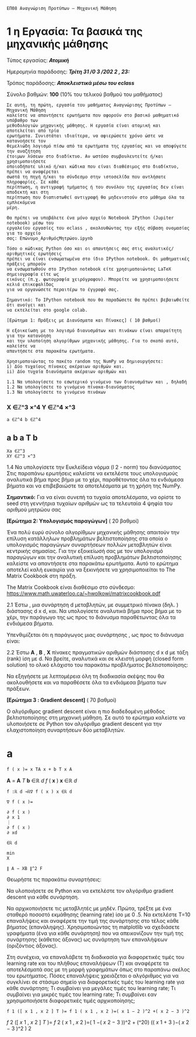 ```
ΕΠ08 Αναγνώριση Προτύπων – Μηχανική Μάθηση
```
# 1 η Εργασία: Τα βασικά της μηχανικής μάθησης

Τύπος εργασίας: **_Ατομική_**

Ημερομηνία παράδοσης: **_Τρίτη 31 /0 3 /202 2 , 23:_**

Τρόπος παράδοσης: **_Αποκλειστικά μέσω του eclass_**

Σύνολο βαθμών: **100** (10% του τελικού βαθμού του μαθήματος)

```
Σε αυτή, τη πρώτη, εργασία του μαθήματος Αναγνώρισης Προτύπων – Μηχανική Μάθηση
καλείστε να απαντήσετε ερωτήματα που αφορούν στο βασικό μαθηματικό υπόβαθρο των
μεθοδολογιών μηχανικής μάθησης. Η εργασία είναι ατομική και αποτελείται από τρία
ερωτήματα. Συνιστάται ιδιαίτερα, να αφιερώσετε χρόνο ώστε να κατανοήσετε τον
θεμελιώδη λογισμό πίσω από τα ερωτήματα της εργασίας και να αποφύγετε την αναζήτηση
έτοιμων λύσεων στο διαδίκτυο. Αν ωστόσο συμβουλευτείτε ή/και χρησιμοποιήσετε
οποιοδήποτε υλικό ή/και κώδικα που είναι διαθέσιμος στο διαδίκτυο, πρέπει να αναφέρεται
σωστά τη πηγή ή/και το σύνδεσμο στην ιστοσελίδα που αντλήσατε πληροφορίες. Σε κάθε
περίπτωση, η αντιγραφή τμήματος ή του συνόλου της εργασίας δεν είναι αποδεκτή και στη
περίπτωση που διαπιστωθεί αντιγραφή θα μηδενιστούν στο μάθημα όλα τα εμπλεκόμενα
μέρη.
```
```
Θα πρέπει να υποβάλετε ένα μόνο αρχείο Notebook IPython (Jupiter notebook) μέσω του
εργαλείου εργασίες του eclass , ακολουθώντας την εξής σύβαση ονομασίας για το αρχείο
σας: Επώνυμο_ΑριθμόςΜητρώου.ipynb
```
```
Tόσο ο κώδικας Python όσο και οι απαντήσεις σας στις αναλυτικές/αριθμητικές ερωτήσεις
πρέπει να είναι ενσωματωμένα στο ίδιο IPython notebook. Οι μαθηματικές πράξεις μπορούν
να ενσωματωθούν στο IPython notebook είτε χρησιμοποιώντας LaTeX σημειογραφία είτε ως
εικόνες (π.χ. φωτογραφία χειρόγραφου). Μπορείτε να χρησιμοποιήσετε κελιά επικεφαλίδας
για να οργανώσετε περαιτέρω το έγγραφό σας.
```
```
Σημαντικό: Το IPython notebook που θα παραδώσετε θα πρέπει βεβαιωθείτε ότι ανοίγει και
να εκτελείται στο google colab.
```
```
[Ερώτημα 1: Πράξεις με Διανύσματα και Πίνακες] ( 10 βαθμοί)
```
```
Η εξοικείωση με το λογισμό διανυσμάτων και πινάκων είναι απαραίτητη για την κατανόηση
και την υλοποίηση αλγορίθμων μηχανικής μάθησης. Για το σκοπό αυτό, καλείστε να
απαντήσετε στα παρακάτω ερωτήματα.
```
```
Χρησιμοποιώντας το πακέτο random της NumPy να δημιουργήσετε:
i) Δύο τυχαίους πίνακες ακέραιων αριθμών και.
ii) Δύο τυχαία διανύσματα ακέραιων αριθμών και
```
```
1.1 Να υπολογίσετε το εσωτερικό γινόμενο των διανυσμάτων και , δηλαδή
1.2 Να υπολογίσετε το γινόμενο πίνακα-διανύσματος
1.3 Να υπολογίσετε το γινόμενο πινάκων
```
### X ∈ℤ^3 ×^4 Y ∈ℤ^4 ×^3

```
a ∈ℤ^4 b ∈ℤ^4
```
## a b a T b

```
Xa ∈ℤ^3
XY ∈ℤ^3 ×^3
```

1.4 Να υπολογίσετε την Ευκλείδεια νόρμα (l 2 - norm) του διανύσματος
Στις παραπάνω ερωτήσεις καλείστε να εκτελέστε τους υπολογισμούς αναλυτικά βήμα προς
βήμα με το χέρι, παραθέτοντας όλα τα ενδιάμεσα βήματα και να επιβεβαιώστε τα
αποτελέσματα με τη χρήση της NumPy.

**Σημαντικό:** Για να είναι συνεπή τα τυχαία αποτελέσματα, να ορίστε το seed στη γεννήτρια
τυχαίων αριθμών ως τα τελευταία 4 ψηφία του αριθμού μητρώου σας

**[Ερώτημα 2: Υπολογισμός παραγώγων]** ( 20 βαθμοί)

Ένα πολύ ευρύ σύνολο αλγορίθμων μηχανικής μάθησης απαιτούν την επίλυση κατάλληλων
προβλημάτων βελτιστοποίησης στα οποία ο υπολογισμός παραγώγων συναρτήσεων
πολλών μεταβλητών είναι κεντρικής σημασίας. Για την εξοικείωσή σας με τον υπολογισμό
παραγώγων και την αναλυτική επίλυση προβλημάτων βελτιστοποίησης καλείστε να
απαντήσετε στα παρακάτω ερωτήματα. Αυτό το ερώτημα αποτελεί καλή ευκαιρία για να
ξεκινήσετε να χρησιμοποιείται το The Matrix Cookbook στη πράξη.

The Matrix Cookbook είναι διαθέσιμο στο σύνδεσμο:
https://www.math.uwaterloo.ca/~hwolkowi/matrixcookbook.pdf

2.1 Έστω , μια συνάρτηση d μεταβλητών, με συμμετρικό πίνακα (δηλ.
) διάστασης d x d, και. Να υπολογίσετε αναλυτικά βήμα προς βήμα με το χέρι,
την παράγωγο της ως προς το διάνυσμα παραθέτωντας όλα τα ενδιάμεσα βήματα.

Υπενθιμίζεται ότι η παράγωγος μιας συνάρτησης , ως προς το διάνυσμα
είναι:

2.2 Έστω **Α** , **Β** , **Χ** πίνακες πραγματικών αριθμών διάστασης d x d με τάξη (rank) ίση με d. Nα
βρείτε, αναλυτικά και σε κλειστή μορφή (closed form solution) το ολικό ελάχιστο του
παρακάτω προβλήματος βελτιστοποίησης:

Να εξηγήσετε με λεπτομέρεια όλη τη διαδικασία σκέψης που θα ακολουθήσετε και να
παραθέσετε όλα τα ενδιάμεσα βήματα των πράξεων.

**[Ερώτημα 3 : Gradient descent]** ( 70 βαθμοί)

Ο αλγόριθμος gradient descent είναι η πιο διαδεδομένη μέθοδος βελτιστοποίησης στη
μηχανική μάθηση. Σε αυτό το ερώτημα καλείστε να υλοποιήσετε σε Python τον αλγόριθμο
gradient descent για την ελαχιστοποίηση συναρτήσεων δύο μεταβλητών.

# a

```
f ( x )= x TA x + b T x A
```
**A** = **A** _T_ **b** ∈ℝ _d
f_ ( **x** ) **x** ∈ℝ _d_

```
f :ℝ d →ℝ∇ f ( x ) x ∈ℝ d
```
```
∇ f ( x )=
```
```
∂ f ( x )
∂ x 1
⋮
∂ f ( x )
∂ xd
```
```
∈ℝ d
```
```
min
X
```
```
∥ A − XB ∥^2 F
```

Θεωρήστε τις παρακάτω συναρτήσεις:

Nα υλοποιήσετε σε Python και να εκτελέστε τον αλγόριθμο gradient descent για κάθε
συνάρτηση.

Να αρχικοποιήσετε τις μεταβλητές με μηδέν. Πρώτα, τρέξτε με ένα σταθερό ποσοστό
εκμάθησης (learning rate) ίσο με 0 .5. Να εκτελέστε Τ=10 επαναλήψεις και αναφέρετε την
τιμή της συνάρτησης στο τέλος κάθε βήματος (επανάληψης). Χρησιμοποιώντας τη matplotlib
να σχεδιάσετε γραφήματα (ένα για κάθε συνάρτηση) που να απεικονίζουν την τιμή της
συνάρτησης (κάθετος άξονας) ως συνάρτηση των επαναλήψεων (οριζόντιος άξονας).

Στη συνέχεια, να επαναλάβετε τη διαδικασία για διαφορετικές τιμές του learning rate και
του πλήθους επαναλήψεων (Τ) και αναφέρετε τα αποτελέσματά σας με τη μορφή
γραφημάτων όπως στο παραπάνω σκέλος του ερωτήματος. Πόσες επαναλήψεις χρειάζεται
ο αλγόριθμος για να συγκλίνει σε στάσιμο σημείο για διαφορετικές τιμές του learning rate
για κάθε συνάρτηση; Τι συμβαίνει για μεγάλες τιμές του learning rate; Τι συμβαίνει για
μικρές τιμές του learning rate; Τι συμβαίνει εαν χρησιμοποιήσετε διαφορετικές τιμές
αρχικοποίησης;

```
f 1 ([ x 1 , x 2 ] T )= f 1 ( x 1 , x 2 )=( x 1 − 2 )^2 +( x 2 − 3 )^2
```
_f_ 2 ([ _x_ 1 , _x_ 2 ] _T_ )= _f_ 2 ( _x_ 1 , _x_ 2 )=( 1 −( _x_ 2 − 3 ))^2 + (^20) (( _x_ 1 + 3 )−( _x_ 2 − 3 )^2 )
2


